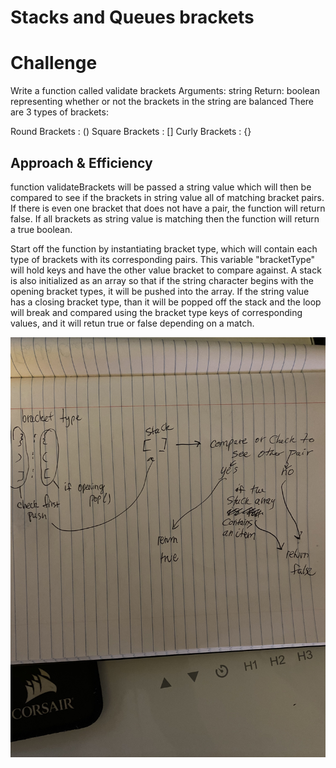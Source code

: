 # Stacks and Queues brackets 

# Challenge
Write a function called validate brackets
Arguments: string
Return: boolean
representing whether or not the brackets in the string are balanced
There are 3 types of brackets:

Round Brackets : ()
Square Brackets : []
Curly Brackets : {}

## Approach & Efficiency

function validateBrackets will be passed a string value which will then be compared to see if the brackets in string value all of matching bracket pairs. If there is even one bracket that does not have a pair, the function will return false. If all brackets as string value is matching then the function will return a true boolean. 

Start off the function by instantiating bracket type, which will contain each type of brackets with its corresponding pairs. This variable "bracketType" will hold keys and have the other value bracket to compare against. A stack is also initialized as an array so that if the string character begins with the opening bracket types, it will be pushed into the array. If the string value has a closing bracket type, than it will be popped off the stack and the loop will break and compared using the bracket type keys of corresponding values, and it will retun true or false depending on a match.

![visual](./brackets.jpg)
